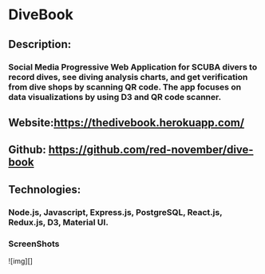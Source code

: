 # DiveBook

## Description:

### Social Media Progressive Web Application for SCUBA divers to record dives, see diving analysis charts, and get verification from dive shops by scanning QR code. The app focuses on data visualizations by using D3 and QR code scanner.

## Website:https://thedivebook.herokuapp.com/

## Github: https://github.com/red-november/dive-book

## Technologies:

### Node.js, Javascript, Express.js, PostgreSQL, React.js, Redux.js, D3, Material UI.

### ScreenShots

![img][]
